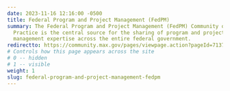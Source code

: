 ```yaml
---
date: 2023-11-16 12:16:00 -0500
title: Federal Program and Project Management (FedPM)
summary: The Federal Program and Project Management (FedPM) Community of
  Practice is the central source for the sharing of program and project
  management expertise across the entire federal government.
redirectto: https://community.max.gov/pages/viewpage.action?pageId=713787996
# Controls how this page appears across the site
# 0 -- hidden
# 1 -- visible
weight: 1
slug: federal-program-and-project-management-fedpm
---
```

